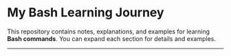 # My Bash Learning Journey

This repository contains notes, explanations, and examples for learning **Bash commands**. You can expand each section for details and examples.

---